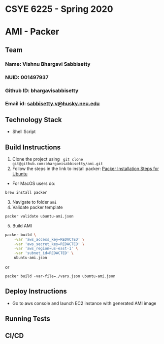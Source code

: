 # CSYE 6225 - Spring 2020
# AMI - Packer

## Team

### Name: Vishnu Bhargavi Sabbisetty
### NUID: 001497937
### Github ID: bhargavisabbisetty
### Email id: sabbisetty.v@husky.neu.edu


## Technology Stack

* Shell Script


## Build Instructions

1. Clone the project using ` git clone git@github.com:bhargavisabbisetty/ami.git`
2. Follow the steps in the link to install packer: 
[Packer Installation Steps for Ubuntu](https://howtoprogram.xyz/2016/11/29/install-packer-ubuntu-16-04-1-lts-xenial-xerus/)

* For MacOS users do:

```sh
brew install packer
```

3. Navigate to folder ` ami `
4. Validate packer template

```sh
packer validate ubuntu-ami.json
```

5. Build AMI

```sh
packer build \
    -var 'aws_access_key=REDACTED' \
    -var 'aws_secret_key=REDACTED' \
    -var 'aws_region=us-east-1' \
    -var 'subnet_id=REDACTED' \
    ubuntu-ami.json
```

or 

```
packer build -var-file=./vars.json ubuntu-ami.json
```

## Deploy Instructions
* Go to aws console and launch EC2 instance with generated AMI image

## Running Tests

## CI/CD
